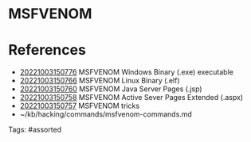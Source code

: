 # MSFVENOM

# References
- [20221003150776](/zet/20221003150776/) MSFVENOM Windows Binary (.exe) executable
- [20221003150766](/zet/20221003150766/) MSFVENOM Linux Binary (.elf)
- [20221003150760](/zet/20221003150760/) MSFVENOM Java Server Pages (.jsp)
- [20221003150758](/zet/20221003150758/) MSFVENOM Active Sever Pages Extended (.aspx)
- [20221003150757](/zet/20221003150757/) MSFVENOM tricks
- ~/kb/hacking/commands/msfvenom-commands.md

Tags:
    #assorted

